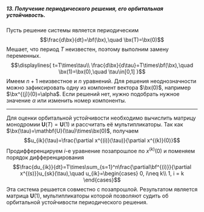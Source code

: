 ##### 13. Получение периодического решения, его орбитальная устойчивость.
Пусть решение системы является периодическим
$$\frac{d\bx}{dt}=\bf(\bx),\quad
\bx(T)=\bx(0)$$
Мешает, что период $T$ неизвестен, поэтому выполним замену переменных.
$$\displaylines{
t=T\times\tau\\
\frac{d\bx}{d\tau}=T\times\bf(\bx),\quad
\bx(1)=\bx(0),\quad
\tau\in[0,1]
}$$
Имеем $n+1$ неизвестное и $n$ уравнений. Для решения неоднозначности можно зафиксировать одну из компонент вектора $\bx(0)$, например $\bx^{(j)}(0)=\alpha$. Если решений нет, нужно подобрать нужное значение $\alpha$ или изменить номер компоненты.

---

Для оценки орбитальной устойчивости необходимо вычислить матрицу монодромии $\mathbf{U}(T)=\mathbf{U}(1)$ и рассчитать её мультипликаторы.
Так как $\bx(\tau)=\mathbf{U}(\tau)\times\bx(0)$, получаем
$$u_{ik}(\tau)=\frac{\partial x^{(i)}(\tau)}{\partial x^{(k)}(0)}$$
Продифференцируем $i$-е уравнение позапрошлое по $x^{(k)}(0)$ и поменяем порядок дифференцирования
$$\frac{du_{ik}}{dt}=T\times\sum_{s=1}^n\frac{\partial\bf^{(i)}}{\partial x^{(s)}}u_{sk}(\tau),\quad
u_{ik}=\begin{cases}
0, i\neq k\\
1, i = k
\end{cases}$$
Эта система решается совместно с позапрошлой. Результатом является матрица $\mathbf{U}(1)$, мультипликаторы которой позволяют судить об орбитальной устойчивости периодического решения.